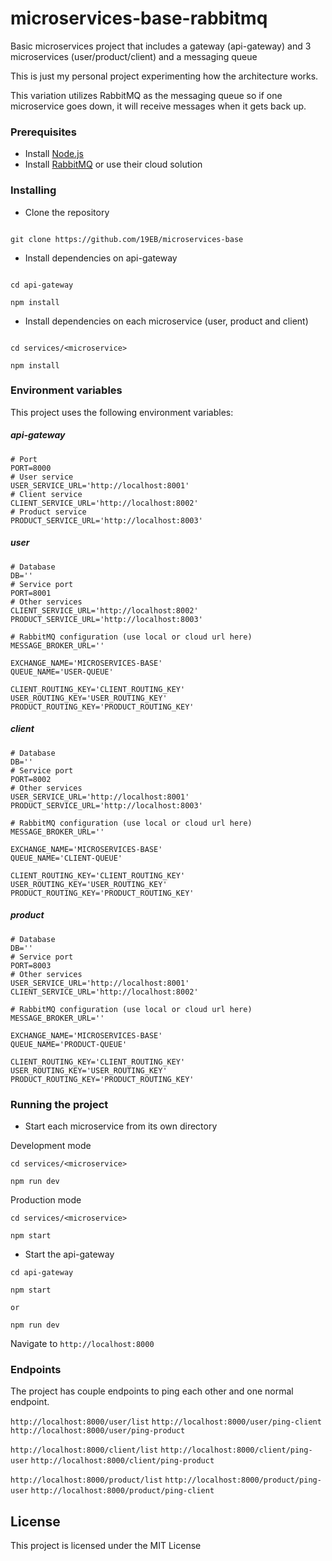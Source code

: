 
  
# microservices-base-rabbitmq

  

Basic microservices project that includes a gateway (api-gateway) and 3 microservices (user/product/client) and a messaging queue

This is just my personal project experimenting how the architecture works. 

This variation utilizes RabbitMQ as the messaging queue so if one microservice goes down, it will receive messages when it gets back up.
  

### Prerequisites

  

- Install [Node.js](https://nodejs.org/en/)
- Install [RabbitMQ](https://www.rabbitmq.com/) or use their cloud solution

  

### Installing

- Clone the repository

```

git clone https://github.com/19EB/microservices-base

```

- Install dependencies on api-gateway

```

cd api-gateway

npm install

```
- Install dependencies on each microservice (user, product and client)
```

cd services/<microservice>

npm install

```

### Environment variables

This project uses the following environment variables:
##### api-gateway
```
# Port
PORT=8000
# User service
USER_SERVICE_URL='http://localhost:8001'
# Client service
CLIENT_SERVICE_URL='http://localhost:8002'
# Product service
PRODUCT_SERVICE_URL='http://localhost:8003'
```

##### user
```
# Database
DB=''
# Service port
PORT=8001
# Other services
CLIENT_SERVICE_URL='http://localhost:8002'
PRODUCT_SERVICE_URL='http://localhost:8003'

# RabbitMQ configuration (use local or cloud url here)
MESSAGE_BROKER_URL=''

EXCHANGE_NAME='MICROSERVICES-BASE'
QUEUE_NAME='USER-QUEUE'

CLIENT_ROUTING_KEY='CLIENT_ROUTING_KEY'
USER_ROUTING_KEY='USER_ROUTING_KEY'
PRODUCT_ROUTING_KEY='PRODUCT_ROUTING_KEY'
```
##### client
```
# Database
DB=''
# Service port
PORT=8002
# Other services
USER_SERVICE_URL='http://localhost:8001'
PRODUCT_SERVICE_URL='http://localhost:8003'

# RabbitMQ configuration (use local or cloud url here)
MESSAGE_BROKER_URL=''

EXCHANGE_NAME='MICROSERVICES-BASE'
QUEUE_NAME='CLIENT-QUEUE'

CLIENT_ROUTING_KEY='CLIENT_ROUTING_KEY'
USER_ROUTING_KEY='USER_ROUTING_KEY'
PRODUCT_ROUTING_KEY='PRODUCT_ROUTING_KEY'
```
##### product
```
# Database
DB=''
# Service port
PORT=8003
# Other services
USER_SERVICE_URL='http://localhost:8001'
CLIENT_SERVICE_URL='http://localhost:8002'

# RabbitMQ configuration (use local or cloud url here)
MESSAGE_BROKER_URL=''

EXCHANGE_NAME='MICROSERVICES-BASE'
QUEUE_NAME='PRODUCT-QUEUE'

CLIENT_ROUTING_KEY='CLIENT_ROUTING_KEY'
USER_ROUTING_KEY='USER_ROUTING_KEY'
PRODUCT_ROUTING_KEY='PRODUCT_ROUTING_KEY'
```


### Running the project

- Start each microservice from its own directory

Development mode
```
cd services/<microservice>

npm run dev
```
Production mode
```
cd services/<microservice>

npm start
```

- Start the api-gateway
```
cd api-gateway

npm start

or

npm run dev
```
Navigate to `http://localhost:8000`

### Endpoints
The project has couple endpoints to ping each other and one normal endpoint.

`http://localhost:8000/user/list`
`http://localhost:8000/user/ping-client` 
`http://localhost:8000/user/ping-product`

`http://localhost:8000/client/list`
`http://localhost:8000/client/ping-user` 
`http://localhost:8000/client/ping-product`

`http://localhost:8000/product/list`
`http://localhost:8000/product/ping-user` 
`http://localhost:8000/product/ping-client`

## License

This project is licensed under the MIT License